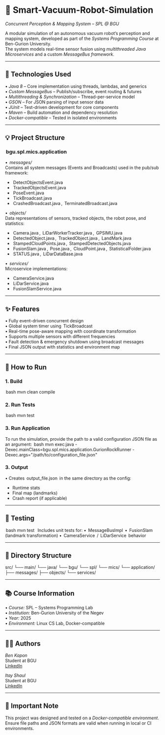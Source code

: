 # 🤖 Smart-Vacuum-Robot-Simulation  
*Concurrent Perception & Mapping System – SPL @ BGU*

A modular simulation of an autonomous vacuum robot’s perception and mapping system, developed as part of the *Systems Programming Course* at Ben-Gurion University.  
The system models real-time sensor fusion using *multithreaded Java Microservices* and a custom *MessageBus framework*.

---

## 🔧 Technologies Used
•⁠  ⁠*Java 8* – Core implementation using threads, lambdas, and generics  
•⁠  ⁠*Custom MessageBus* – Publish/subscribe, event routing & futures  
•⁠  ⁠*Multithreading & Synchronization* – Thread-per-service model  
•⁠  ⁠*GSON* – For JSON parsing of input sensor data  
•⁠  ⁠*JUnit* – Test-driven development for core components  
•⁠  ⁠*Maven* – Build automation and dependency resolution  
•⁠  ⁠*Docker-compatible* – Tested in isolated environments  

---

## 💡 Project Structure

### ⁠ bgu.spl.mics.application ⁠
•⁠  ⁠*⁠ messages/ ⁠*  
  Contains all system messages (Events and Broadcasts) used in the pub/sub framework:
  - ⁠ DetectObjectsEvent.java ⁠
  - ⁠ TrackedObjectsEvent.java ⁠
  - ⁠ PoseEvent.java ⁠
  - ⁠ TickBroadcast.java ⁠
  - ⁠ CrashedBroadcast.java ⁠, ⁠ TerminatedBroadcast.java ⁠

•⁠  ⁠*⁠ objects/ ⁠*  
  Data representations of sensors, tracked objects, the robot pose, and statistics:
  - ⁠ Camera.java ⁠, ⁠ LiDarWorkerTracker.java ⁠, ⁠ GPSIMU.java ⁠
  - ⁠ DetectedObject.java ⁠, ⁠ TrackedObject.java ⁠, ⁠ LandMark.java ⁠
  - ⁠ StampedCloudPoints.java ⁠, ⁠ StampedDetectedObjects.java ⁠
  - ⁠ FusionSlam.java ⁠, ⁠ Pose.java ⁠, ⁠ CloudPoint.java ⁠, ⁠ StatisticalFolder.java ⁠
  - ⁠ STATUS.java ⁠, ⁠ LiDarDataBase.java ⁠

•⁠  ⁠*⁠ services/ ⁠*  
  Microservice implementations:
  - ⁠ CameraService.java ⁠
  - ⁠ LiDarService.java ⁠
  - ⁠ FusionSlamService.java ⁠

---

## ✨ Features
•⁠  ⁠Fully event-driven concurrent design  
•⁠  ⁠Global system timer using ⁠ TickBroadcast ⁠  
•⁠  ⁠Real-time pose-aware mapping with coordinate transformation  
•⁠  ⁠Supports multiple sensors with different frequencies  
•⁠  ⁠Fault detection & emergency shutdown using broadcast messages  
•⁠  ⁠Final JSON output with statistics and environment map  

---

## 🚀 How to Run

### 1. Build
⁠ bash
mvn clean compile
 ⁠

### 2. Run Tests
⁠ bash
mvn test
 ⁠

### 3. Run Application
To run the simulation, provide the path to a valid configuration JSON file as an argument:
⁠ bash
mvn exec:java -Dexec.mainClass=bgu.spl.mics.application.GurionRockRunner -Dexec.args="/path/to/configuration_file.json"
 ⁠

### 3. Output
•⁠  ⁠Creates ⁠ output_file.json ⁠ in the same directory as the config:
  - Runtime stats
  - Final map (landmarks)
  - Crash report (if applicable)

---


## 🧪 Testing
⁠ bash
mvn test
 ⁠
Includes unit tests for:
•⁠  ⁠⁠ MessageBusImpl ⁠
•⁠  ⁠⁠ FusionSlam ⁠ (landmark transformation)
•⁠  ⁠⁠ CameraService ⁠ / ⁠ LiDarService ⁠ behavior

---
## 📁 Directory Structure

src/
└── main/
    └── java/
        └── bgu/
            └── spl/
                └── mics/
                    └── application/
                        ├── messages/
                        ├── objects/
                        └── services/


---

## 📚 Course Information
•⁠  ⁠*Course:* SPL – Systems Programming Lab  
•⁠  ⁠*Institution:* Ben-Gurion University of the Negev  
•⁠  ⁠*Year:* 2025  
•⁠  ⁠*Environment:* Linux CS Lab, Docker-compatible  

---

## 🧑‍💻 Authors

*Ben Kapon*  
Student at BGU  
[LinkedIn](https://www.linkedin.com/in/ben-kapon1/)

*Itay Shaul*  
Student at BGU  
[LinkedIn](https://www.linkedin.com/in/itay-shaul/)

---

## 📝 Important Note
This project was designed and tested on a *Docker-compatible environment*.  
Ensure file paths and JSON formats are valid when running in local or CI environments.
